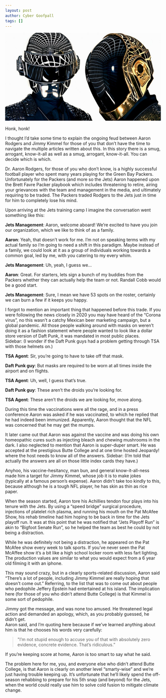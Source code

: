 ```yaml
---
layout: post
author: Cyber Goofpall
tags: []
---
```


![Daft Punk](images/daft.jpg)

Honk, honk!

I thought I’d take some time to explain the ongoing feud between Aaron Rodgers and Jimmy Kimmel for those of you that don’t have the time to navigate the multiple articles written about this.  In this story there is a smug, arrogant, know-it-all as well as a smug, arrogant, know-it-all.  You can decide which is which.

Dr. Aaron Rodgers, for those of you who don’t know, is a highly successful football player who spent many years playing for the Green Bay Packers.  Unfortunately for the Packers (and more so the Jets) Aaron happened upon the Brett Favre Packer playbook which includes threatening to retire, airing your grievances with the team and management in the media, and ultimately requiring to be traded.  The Packers traded Rodgers to the Jets just in time for him to completely lose his mind.

Upon arriving at the Jets training camp I imagine the conversation went something like this:

**Jets Management**: Aaron, welcome aboard!  We’re excited to have you join our organization, which we like to think of as a family.

**Aaron**: Yeah, that doesn’t work for me.  I’m not on speaking terms with my actual family so I’m going to need a shift in this paradigm.  Maybe instead of a family, we could look at it as a group of individuals working towards a common goal, led by me, with you catering to my every whim.

**Jets Management**: Uh, yeah, I guess we…

**Aaron**: Great.  For starters, lets sign a bunch of my buddies from the Packers whether they can actually help the team or not. Randall Cobb would be a good start.

**Jets Management**:  Sure, I mean we have 53 spots on the roster, certainly we can burn a few if it keeps you happy.

I forgot to mention an important thing that happened before this trade.  If you were following the news closely in 2020 you may have heard of the “Corona virus”, no this wasn’t a catchy Mexican beer marketing campaign, but a global pandemic.  All those people walking around with masks on weren’t doing it as a fashion statement where people wanted to look like a dollar store version of Daft Punk, it was mandated in most public places.  
Sidebar: (I wonder if the Daft Punk guys had a problem getting through TSA with those helmets on.)

**TSA Agent**: Sir, you’re going to have to take off that mask.

**Daft Punk guy**: But masks are required to be worn at all times inside the airport and on flights.

**TSA Agent**: Uh, well, I guess that’s true.

**Daft Punk guy**: These aren’t the droids you’re looking for.

**TSA Agent**: These aren’t the droids we are looking for, move along. 

During this time the vaccinations were all the rage, and in a press conference Aaron was asked if he was vaccinated, to which he replied that he had indeed been immunized.  Apparently, Aaron thought that the NFL was concerned that he may get the mumps.  

It later came out that Aaron was against the vaccine and was doing his own homeopathic cures such as injecting bleach and chewing mushrooms in the dark.  I also neglected to mention that Aaron is super-duper smart.  He was accepted at the prestigious Butte College and at one time hosted Jeopardy! where the host needs to know all of the answers. Sidebar: (I’m told that actually the answers are all on those little index cards they have.)

Anyhoo, his vaccine-hesitancy, man bun, and general know-it-all-ness made him a target for Jimmy Kimmel, whose job it is to make jokes (typically at a famous person’s expense).  Aaron didn’t take too kindly to this, because although he is a tough NFL player, he has skin as thin as rice paper.

When the season started, Aaron tore his Achillies tendon four plays into his tenure with the Jets.   By using a “speed bridge” surgical procedure, injections of platelet rich plasma, and running his mouth on the Pat McAfee Show, his rehab timeline had him hoping to be back in time for the Jets playoff run.  It was at this point that he was notified that “Jets Playoff Run” is akin to “Bigfoot Senate Run”, so he helped the team as best he could by not being a distraction.

While he was definitely not being a distraction, he appeared on the Pat McAfee show every week to talk sports.  If you’ve never seen the Pat McAffee show it’s a bit like  a high school locker room with less fart lighting. The production values are similar to what you would expect from a 6 year old filming it with an iphone. 

This may sound crazy, but in a clearly sports-related discussion, Aaron said “There’s a lot of people, including Jimmy Kimmel are really hoping that doesn't come out.” Referring, to the list that was to come out about people who pedophile Jeffery Epstein had entertained at his island.  The implication here (for those of you who didn’t attend Butte College) is that Kimmel is some sort of pedophile.  

Jimmy got the message, and was none too amused.  He threatened legal action and demanded an apology, which, as you probably guessed, he didn’t get.  
Aaron said, and I’m quoting here because if we’ve learned anything about him is that he chooses his words very carefully: 

>"I’m not stupid enough to accuse you of that with absolutely zero evidence, concrete evidence. That’s ridiculous.” 

If you’re keeping score at home, Aaron is too smart to say what he said.

The problem here for me, you, and everyone else who didn’t attend Butte College, is that Aaron is clearly on another level “smarty-wise” and we’re just having trouble keeping up.
It’s unfortunate that he’ll likely spend the off-season rehabbing to prepare for his 5th snap (and beyond) for the Jets, when the world could really use him to solve cold fusion to mitigate climate change.